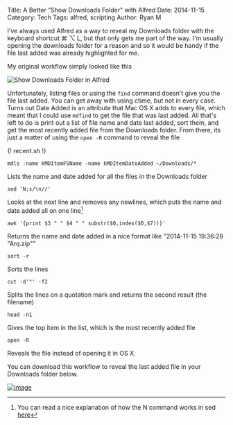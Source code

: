 Title: A Better “Show Downloads Folder" with Alfred
Date: 2014-11-15
Category: Tech
Tags: alfred, scripting
Author: Ryan M

I've always used Alfred as a way to reveal my Downloads folder with the keyboard shortcut ⌘ ⌥ L, but that only gets me part of the way. <!-- PELICAN_END_SUMMARY -->I'm usually opening the downloads folder for a reason and so it would be handy if the file last added was already highlighted for me.

My original workflow simply looked like this

![Show Downloads Folder in Alfred]( {attach}show_downloads.png "Show Downloads Folder in Alfred")

Unfortunately, listing files or using the `find` command doesn't give you the file last added. You can get away with using ctime, but not in every case. Turns out Date Added is an attribute that Mac OS X adds to every file, which meant that I could use `mdfind` to get the file that was last added. All that's left to do is print out a list of file name and date last added, sort them, and get the most recently added file from the Downloads folder. From there, its just a matter of using the `open -R` command to reveal the file

{! recent.sh !}

`mdls -name kMDItemFSName -name kMDItemDateAdded ~/Downloads/*`

Lists the name and date added for all the files in the Downloads folder

`sed 'N;s/\n//'`

Looks at the next line and removes any newlines, which puts the name and date added all on one line[^1]

`awk '{print $3 " " $4 " " substr($0,index($0,$7))}'`

Returns the name and date added in a nice format like "2014-11-15 19:36:28 "Arq.zip""

`sort -r`

Sorts the lines

`cut -d'"' -f2`

Splits the lines on a quotation mark and returns the second result (the filename)

`head -n1`

Gives the top item in the list, which is the most recently added file

`open -R`

Reveals the file instead of opening it in OS X.

You can download this workflow to reveal the last added file in your Downloads folder below.

[![image]( {static}/images/alfred_extension.jpg )][download_url]


[download_url]: {static}/downloads/OpenDownloadsFolder.alfredworkflow


[^1]: You can read a nice explanation of how the N command works in sed [here](http://stackoverflow.com/questions/6255796/how-the-n-command-works-in-sed)
